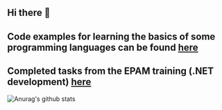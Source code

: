 ## Hi there 👋
## Code examples for learning the basics of some programming languages can be found [here](https://github.com/STEP-IT-Academy)
## Completed tasks from the EPAM training (.NET development) [here](https://github.com/EPAM-External-Trainee)
![Anurag's github stats](https://github-readme-stats.vercel.app/api?username=KotKatLV&show_icons=true&theme=tokyonight)
